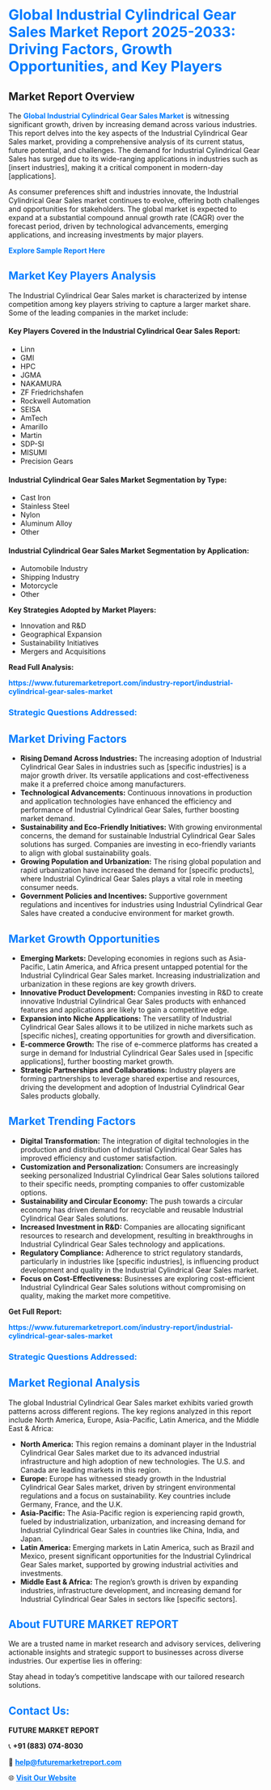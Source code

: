 <h1 style="color: #007BFF;">Global Industrial Cylindrical Gear Sales Market Report 2025-2033: Driving Factors, Growth Opportunities, and Key Players</h1>

<section id="overview">
<h2>Market Report Overview</h2>
<p>The <a href="https://www.futuremarketreport.com/industry-report/industrial-cylindrical-gear-sales-market" style="color: #007BFF; text-decoration: none;"><strong>Global Industrial Cylindrical Gear Sales Market</strong></a> is witnessing significant growth, driven by increasing demand across various industries. This report delves into the key aspects of the Industrial Cylindrical Gear Sales market, providing a comprehensive analysis of its current status, future potential, and challenges. The demand for Industrial Cylindrical Gear Sales has surged due to its wide-ranging applications in industries such as [insert industries], making it a critical component in modern-day [applications].</p>
<p>As consumer preferences shift and industries innovate, the Industrial Cylindrical Gear Sales market continues to evolve, offering both challenges and opportunities for stakeholders. The global market is expected to expand at a substantial compound annual growth rate (CAGR) over the forecast period, driven by technological advancements, emerging applications, and increasing investments by major players.</p>
</section>

<section id="overview">
<p><a href="https://www.futuremarketreport.com/request-sample/reportId=104203" style="color: #007BFF; text-decoration: none;"><strong>Explore Sample Report Here</strong></a></p>
</section>

<section id="key-players">
<h2 style="color: #007BFF;">Market Key Players Analysis</h2>
<p>The Industrial Cylindrical Gear Sales market is characterized by intense competition among key players striving to capture a larger market share. Some of the leading companies in the market include:</p>
<h4>Key Players Covered in the Industrial Cylindrical Gear Sales Report:</h4>
<ul><li>Linn</li><li>GMI</li><li>HPC</li><li>JGMA</li><li>NAKAMURA</li><li>ZF Friedrichshafen</li><li>Rockwell Automation</li><li>SEISA</li><li>AmTech</li><li>Amarillo</li><li>Martin</li><li>SDP-SI</li><li>MISUMI</li><li>Precision Gears</li></ul>
<h4>Industrial Cylindrical Gear Sales Market Segmentation by Type:</h4>
<ul><li>Cast Iron</li><li>Stainless Steel</li><li>Nylon</li><li>Aluminum Alloy</li><li>Other</li></ul>

<h4>Industrial Cylindrical Gear Sales Market Segmentation by Application:</h4>
<ul><li>Automobile Industry</li><li>Shipping Industry</li><li>Motorcycle</li><li>Other</li></ul>
<p><strong>Key Strategies Adopted by Market Players:</strong></p>
<ul>
<li>Innovation and R&D</li>
<li>Geographical Expansion</li>
<li>Sustainability Initiatives</li>
<li>Mergers and Acquisitions</li>
</ul>
</section>

<section>
<p><strong>Read Full Analysis: </strong></p><a href="https://www.futuremarketreport.com/industry-report/industrial-cylindrical-gear-sales-market" style="color: #007BFF; text-decoration: none;"><strong>https://www.futuremarketreport.com/industry-report/industrial-cylindrical-gear-sales-market</strong></a>
<h3 style="color: #007BFF;">Strategic Questions Addressed:</h3>
</section>

<section id="driving-factors">
<h2 style="color: #007BFF;">Market Driving Factors</h2>
<ul>
<li><strong>Rising Demand Across Industries:</strong> The increasing adoption of Industrial Cylindrical Gear Sales in industries such as [specific industries] is a major growth driver. Its versatile applications and cost-effectiveness make it a preferred choice among manufacturers.</li>
<li><strong>Technological Advancements:</strong> Continuous innovations in production and application technologies have enhanced the efficiency and performance of Industrial Cylindrical Gear Sales, further boosting market demand.</li>
<li><strong>Sustainability and Eco-Friendly Initiatives:</strong> With growing environmental concerns, the demand for sustainable Industrial Cylindrical Gear Sales solutions has surged. Companies are investing in eco-friendly variants to align with global sustainability goals.</li>
<li><strong>Growing Population and Urbanization:</strong> The rising global population and rapid urbanization have increased the demand for [specific products], where Industrial Cylindrical Gear Sales plays a vital role in meeting consumer needs.</li>
<li><strong>Government Policies and Incentives:</strong> Supportive government regulations and incentives for industries using Industrial Cylindrical Gear Sales have created a conducive environment for market growth.</li>
</ul>
</section>

<section id="growth-opportunities">
<h2 style="color: #007BFF;">Market Growth Opportunities</h2>
<ul>
<li><strong>Emerging Markets:</strong> Developing economies in regions such as Asia-Pacific, Latin America, and Africa present untapped potential for the Industrial Cylindrical Gear Sales market. Increasing industrialization and urbanization in these regions are key growth drivers.</li>
<li><strong>Innovative Product Development:</strong> Companies investing in R&D to create innovative Industrial Cylindrical Gear Sales products with enhanced features and applications are likely to gain a competitive edge.</li>
<li><strong>Expansion into Niche Applications:</strong> The versatility of Industrial Cylindrical Gear Sales allows it to be utilized in niche markets such as [specific niches], creating opportunities for growth and diversification.</li>
<li><strong>E-commerce Growth:</strong> The rise of e-commerce platforms has created a surge in demand for Industrial Cylindrical Gear Sales used in [specific applications], further boosting market growth.</li>
<li><strong>Strategic Partnerships and Collaborations:</strong> Industry players are forming partnerships to leverage shared expertise and resources, driving the development and adoption of Industrial Cylindrical Gear Sales products globally.</li>
</ul>
</section>

<section id="trending-factors">
<h2 style="color: #007BFF;">Market Trending Factors</h2>
<ul>
<li><strong>Digital Transformation:</strong> The integration of digital technologies in the production and distribution of Industrial Cylindrical Gear Sales has improved efficiency and customer satisfaction.</li>
<li><strong>Customization and Personalization:</strong> Consumers are increasingly seeking personalized Industrial Cylindrical Gear Sales solutions tailored to their specific needs, prompting companies to offer customizable options.</li>
<li><strong>Sustainability and Circular Economy:</strong> The push towards a circular economy has driven demand for recyclable and reusable Industrial Cylindrical Gear Sales solutions.</li>
<li><strong>Increased Investment in R&D:</strong> Companies are allocating significant resources to research and development, resulting in breakthroughs in Industrial Cylindrical Gear Sales technology and applications.</li>
<li><strong>Regulatory Compliance:</strong> Adherence to strict regulatory standards, particularly in industries like [specific industries], is influencing product development and quality in the Industrial Cylindrical Gear Sales market.</li>
<li><strong>Focus on Cost-Effectiveness:</strong> Businesses are exploring cost-efficient Industrial Cylindrical Gear Sales solutions without compromising on quality, making the market more competitive.</li>
</ul>
</section>

<section>
<p><strong>Get Full Report: </strong></p><a href="https://www.futuremarketreport.com/industry-report/industrial-cylindrical-gear-sales-market" style="color: #007BFF; text-decoration: none;"><strong>https://www.futuremarketreport.com/industry-report/industrial-cylindrical-gear-sales-market</strong></a>
<h3 style="color: #007BFF;">Strategic Questions Addressed:</h3>
</section>


<section id="regional-analysis">
<h2 style="color: #007BFF;">Market Regional Analysis</h2>
<p>The global Industrial Cylindrical Gear Sales market exhibits varied growth patterns across different regions. The key regions analyzed in this report include North America, Europe, Asia-Pacific, Latin America, and the Middle East & Africa:</p>
<ul>
<li><strong>North America:</strong> This region remains a dominant player in the Industrial Cylindrical Gear Sales market due to its advanced industrial infrastructure and high adoption of new technologies. The U.S. and Canada are leading markets in this region.</li>
<li><strong>Europe:</strong> Europe has witnessed steady growth in the Industrial Cylindrical Gear Sales market, driven by stringent environmental regulations and a focus on sustainability. Key countries include Germany, France, and the U.K.</li>
<li><strong>Asia-Pacific:</strong> The Asia-Pacific region is experiencing rapid growth, fueled by industrialization, urbanization, and increasing demand for Industrial Cylindrical Gear Sales in countries like China, India, and Japan.</li>
<li><strong>Latin America:</strong> Emerging markets in Latin America, such as Brazil and Mexico, present significant opportunities for the Industrial Cylindrical Gear Sales market, supported by growing industrial activities and investments.</li>
<li><strong>Middle East & Africa:</strong> The region’s growth is driven by expanding industries, infrastructure development, and increasing demand for Industrial Cylindrical Gear Sales in sectors like [specific sectors].</li>
</ul>
</section>

<footer>
<h2 style="color: #007BFF;">About FUTURE MARKET REPORT</h2>
<p>We are a trusted name in market research and advisory services, delivering actionable insights and strategic support to businesses across diverse industries. Our expertise lies in offering:</p>

<p>Stay ahead in today’s competitive landscape with our tailored research solutions.</p>

<h2 style="color: #007BFF;">Contact Us:</h2>
<p><strong>FUTURE MARKET REPORT</strong></p>
<p>📞 <strong>+91 (883) 074-8030</strong></p>
<p>📧 <strong><a href="mailto:help@futuremarketreport.com" style="color: #007BFF;">help@futuremarketreport.com</a></strong></p>
<p>🌐 <strong><a href="https://www.futuremarketreport.com/" style="color: #007BFF;">Visit Our Website</a></strong></p>
</footer>